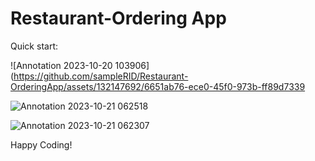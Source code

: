 # Restaurant-Ordering App

Quick start:

![Annotation 2023-10-20 103906](https://github.com/sampleRID/Restaurant-OrderingApp/assets/132147692/6651ab76-ece0-45f0-973b-ff89d7339

![Annotation 2023-10-21 062518](https://github.com/sampleRID/Restaurant-OrderingApp/assets/132147692/1ab9bfb9-0a6a-4b4e-afc7-3feb976e2f87)


![Annotation 2023-10-21 062307](https://github.com/sampleRID/Restaurant-OrderingApp/assets/132147692/7ba5cefb-9f09-484b-9ebb-7aeede2a138c)


Happy Coding!
